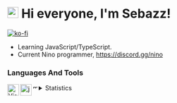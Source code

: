 # <img src="https://user-images.githubusercontent.com/57642291/115981321-b7a44c80-a58a-11eb-8109-79aa8bcf0698.gif" width="25px"> Hi everyone, I'm Sebazz!

[![ko-fi](https://ko-fi.com/img/githubbutton_sm.svg)](https://ko-fi.com/usebazz)

-  Learning JavaScript/TypeScript.
-  Current Nino programmer, https://discord.gg/nino

### Languages And Tools

<img align="left" alt="Visual Studio Code" width="26px" src="https://i.imgur.com/LwSdAlE.png" />
<img align="left" alt="js" width="26px" src="https://i.imgur.com/3u1wzwE.png" />
<img align="left" alt="mongodb" width="10px" src="https://cdn.discordapp.com/attachments/918278760539754547/929056082452697159/874512705837498368.png" />


<details>
<summary><a align ="center">Statistics </a></summary>

<a>
  <img align="center" src="https://riday-ghstats.vercel.app/api/top-langs/?username=usebazz&theme=tokyonight&layout=compact" />
</a>
<a href="https://github.com/anuraghazra/convoychat">
  <img align="center" src="https://github-readme-stats.vercel.app/api?username=usebazz&show_icons=true&theme=onedark" />
</a>
</details>
